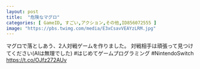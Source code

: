 ```yaml
---
layout: post
title:  "危険なマグロ"
categories: [ GameID, すごい,アクション,その他,ID856072555 ]
image: "https://pbs.twimg.com/media/E3xCsavVEAYzLRM.jpg"
---
```

マグロで落としあう、2人対戦ゲームを作りました。
対戦相手は頑張って見つけてください(AIは無理でした)
#はじめてゲームプログラミング #NintendoSwitch https://t.co/OJfz272AUv
